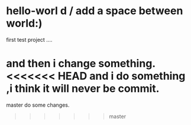 # hello-worl d / add a space between world:)
first test project ....

and then i change something.
<<<<<<< HEAD
and i do something ,i think it will never be commit.
=======

master do some changes.
>>>>>>> master
